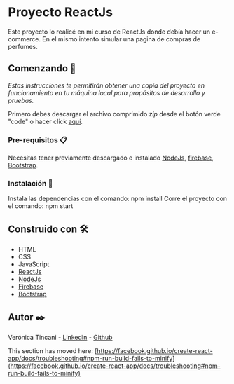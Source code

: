 # Proyecto ReactJs

Este proyecto lo realicé en mi curso de ReactJs donde debía hacer un e-commerce. En el mismo intento simular una pagina de compras de perfumes.
## Comenzando 🚀

_Estas instrucciones te permitirán obtener una copia del proyecto en funcionamiento en tu máquina local para propósitos de desarrollo y pruebas._

Primero debes descargar el archivo comprimido _zip_ desde el botón verde "code" o  hacer click [aquí](https://github.com/Vipcll/Final-React/archive/refs/heads/main.zip).

### Pre-requisitos 📋

Necesitas tener previamente descargado e instalado [NodeJs](https://nodejs.org/), [firebase](https://firebase.google.com/docs/firestore), [Bootstrap](https://getbootstrap.com).

### Instalación 🔧

Instala las dependencias con el comando: npm install
Corre el proyecto con el comando: npm start

## Construido con 🛠️

* HTML
* CSS
* JavaScript
* [ReactJs](https://reactjs.org/)
* [NodeJs](https://nodejs.org/)
* [Firebase](https://firebase.google.com/)
* [Bootstrap](https://getbootstrap.com)

## Autor ✒️

Verónica Tincani - [LinkedIn](https://www.linkedin.com/in/veronicamtincani/) - [Github](https://github.com/sixteenangel)

This section has moved here: [https://facebook.github.io/create-react-app/docs/troubleshooting#npm-run-build-fails-to-minify](https://facebook.github.io/create-react-app/docs/troubleshooting#npm-run-build-fails-to-minify)
